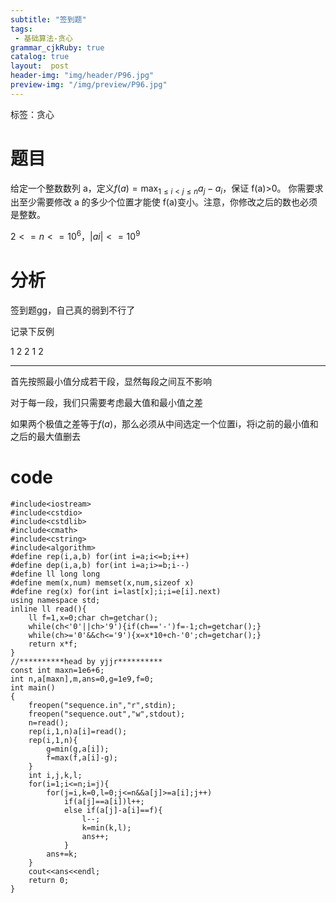 ```yaml
---
subtitle: "签到题"
tags: 
 - 基础算法-贪心
grammar_cjkRuby: true
catalog: true
layout:  post
header-img: "img/header/P96.jpg"
preview-img: "/img/preview/P96.jpg"
---
```

标签：贪心

# 题目

给定一个整数数列 a，定义$f(a)=\max_{1\leq i < j \leq n} {a_j-a_i}$，保证 f(a)>0。 你需要求出至少需要修改 a 的多少个位置才能使 f(a)变小。注意，你修改之后的数也必须是整数。

$2<=n<=10^6，|ai|<=10^9$

# 分析

签到题gg，自己真的弱到不行了

记录下反例

1 2 2 1 2 

---

首先按照最小值分成若干段，显然每段之间互不影响

对于每一段，我们只需要考虑最大值和最小值之差

如果两个极值之差等于$f(a)$，那么必须从中间选定一个位置i，将i之前的最小值和之后的最大值删去

# code
```
#include<iostream>
#include<cstdio>
#include<cstdlib>
#include<cmath>
#include<cstring>
#include<algorithm>
#define rep(i,a,b) for(int i=a;i<=b;i++)
#define dep(i,a,b) for(int i=a;i>=b;i--)
#define ll long long
#define mem(x,num) memset(x,num,sizeof x)
#define reg(x) for(int i=last[x];i;i=e[i].next)
using namespace std;
inline ll read(){
	ll f=1,x=0;char ch=getchar();
	while(ch<'0'||ch>'9'){if(ch=='-')f=-1;ch=getchar();}
	while(ch>='0'&&ch<='9'){x=x*10+ch-'0';ch=getchar();}
	return x*f;
}
//**********head by yjjr**********
const int maxn=1e6+6;
int n,a[maxn],m,ans=0,g=1e9,f=0;
int main()
{
	freopen("sequence.in","r",stdin);
	freopen("sequence.out","w",stdout);
	n=read();
	rep(i,1,n)a[i]=read();
	rep(i,1,n){
		g=min(g,a[i]);
		f=max(f,a[i]-g);
	}
	int i,j,k,l;
	for(i=1;i<=n;i=j){
		for(j=i,k=0,l=0;j<=n&&a[j]>=a[i];j++)
			if(a[j]==a[i])l++;
			else if(a[j]-a[i]==f){
				l--;
				k=min(k,l);
				ans++;
			}
		ans+=k;
	}
	cout<<ans<<endl;
	return 0;
}
```